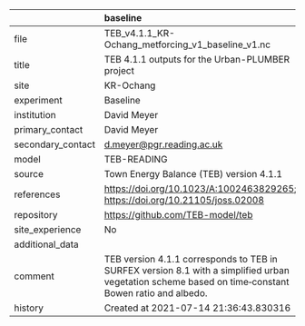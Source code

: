|                   | baseline                                                                                                                                            |
|:------------------|:----------------------------------------------------------------------------------------------------------------------------------------------------|
| file              | TEB_v4.1.1_KR-Ochang_metforcing_v1_baseline_v1.nc                                                                                                   |
| title             | TEB 4.1.1 outputs for the Urban-PLUMBER project                                                                                                     |
| site              | KR-Ochang                                                                                                                                           |
| experiment        | Baseline                                                                                                                                            |
| institution       | David Meyer                                                                                                                                         |
| primary_contact   | David Meyer                                                                                                                                         |
| secondary_contact | d.meyer@pgr.reading.ac.uk                                                                                                                           |
| model             | TEB-READING                                                                                                                                         |
| source            | Town Energy Balance (TEB) version 4.1.1                                                                                                             |
| references        | https://doi.org/10.1023/A:1002463829265; https://doi.org/10.21105/joss.02008                                                                        |
| repository        | https://github.com/TEB-model/teb                                                                                                                    |
| site_experience   | No                                                                                                                                                  |
| additional_data   |                                                                                                                                                     |
| comment           | TEB version 4.1.1 corresponds to TEB in SURFEX version 8.1 with a simplified urban vegetation scheme based on time‐constant Bowen ratio and albedo. |
| history           | Created at 2021-07-14 21:36:43.830316                                                                                                               |
